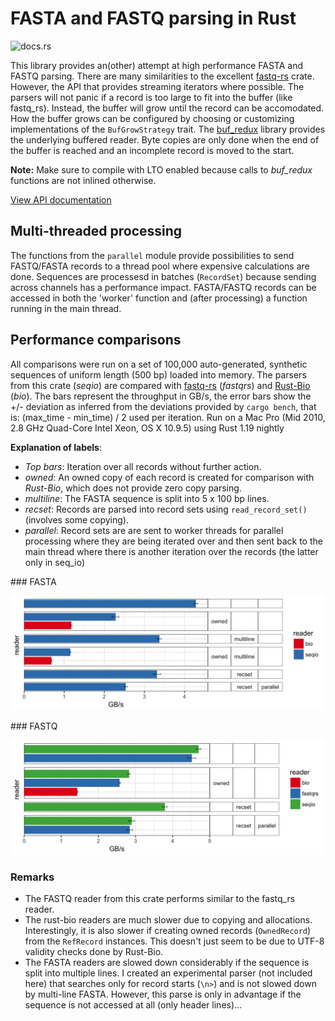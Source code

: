 
# FASTA and FASTQ parsing in Rust


![docs.rs](https://docs.rs/mio/badge.svg)

This library provides an(other) attempt at high performance FASTA and FASTQ parsing.
There are many similarities to the excellent [fastq-rs](https://github.com/aseyboldt/fastq-rs)
crate. However, the API that provides streaming iterators where possible.
The parsers will not panic if a record is too large to fit into the 
buffer (like fastq_rs). Instead, the buffer will grow until the record 
can be accomodated. How the buffer grows can be configured by choosing or customizing 
implementations of the `BufGrowStrategy` trait.
The [buf_redux](https://github.com/abonander/buf_redux) library provides the
underlying buffered reader. Byte copies are only done when the end of the 
buffer is reached and an incomplete record is moved to the start.

**Note:** Make sure to compile with LTO enabled because calls to *buf\_redux* functions 
are not inlined otherwise.

[View API documentation](https://docs.rs/seq_io)

## Multi-threaded processing
The functions from the `parallel` module provide possibilities to send FASTQ/FASTA
records to a thread pool where expensive calculations are done.
Sequences are processesd in batches (`RecordSet`) because sending across 
channels has a performance impact. FASTA/FASTQ records can be accessed in
both the 'worker' function and (after processing) a function running in the 
main thread.


## Performance comparisons

All comparisons were run on a set of 100,000 auto-generated, synthetic sequences
of uniform length (500 bp) loaded into memory. The parsers from this crate
(*seqio*) are compared with [fastq-rs](https://github.com/aseyboldt/fastq-rs) (*fastqrs*)
and [Rust-Bio](https://rust-bio.github.io/) (*bio*).
The bars represent the throughput in GB/s, the error bars show the
+/- deviation as inferred from the deviations provided by
`cargo bench`, that is: (max\_time - min\_time) / 2 used per iteration.
Run on a Mac Pro (Mid 2010, 2.8 GHz Quad-Core Intel Xeon, OS X 10.9.5) using Rust 1.19 nightly

**Explanation of labels**:

* *Top bars*: Iteration over all records without further action.
* *owned*: An owned copy of each record is created for comparison with *Rust-Bio*,
  which does not provide zero copy parsing. 
* *multiline*: The FASTA sequence is split into 5 x 100 bp lines.
* *recset*: Records are parsed into record sets using `read_record_set()` (involves some copying).
* *parallel*: Record sets are are sent to worker threads for parallel processing
  where they are being iterated over and then sent back to the main thread
  where there is another iteration over the records (the latter only in seq_io)

### FASTA

![FASTQ readers](bench_results/bench_fasta_simple.png)
  
### FASTQ

![FASTQ readers](bench_results/bench_fastq_simple.png)

### Remarks

* The FASTQ reader from this crate performs similar to the fastq_rs reader.
* The rust-bio readers are much slower due to copying and allocations.
  Interestingly, it is also slower if creating owned records (`OwnedRecord`)
  from the `RefRecord` instances. This doesn't just seem to be due to UTF-8 validity
  checks done by Rust-Bio.
* The FASTA readers are slowed down considerably if the sequence is split into multiple lines.
  I created an experimental parser (not included here) that searches only for
  record starts (`\n>`) and is not slowed down by multi-line FASTA. However,
  this parse is only in advantage if the sequence is not accessed at all (only header lines)...
